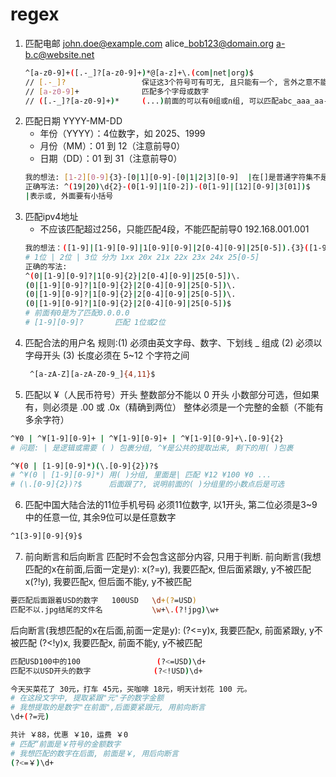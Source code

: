 # regex
1. 匹配电邮 john.doe@example.com  alice\_bob123@domain.org  a-b.c@website.net
    ```bash
    ^[a-z0-9]+([.-_]?[a-z0-9]+)*@[a-z]+\.(com|net|org)$
    // [.-_]?                 保证这3个符号可有可无, 且只能有一个, 言外之意不能连续
    // [a-z0-9]+              匹配多个字母或数字
    // ([.-_]?[a-z0-9]+)*     (...)前面的可以有0组或n组, 可以匹配abc_aaa_aa-90
    ```
2. 匹配日期 YYYY-MM-DD
    * 年份（YYYY）：4位数字，如 2025、1999
    * 月份（MM）：01 到 12（注意前导0）
    * 日期（DD）：01 到 31（注意前导0）
    ```bash
    我的想法: [1-2][0-9]{3}-[0|1][0-9]-[0|1|2|3][0-9]  |在[]是普通字符集不是或的意思
    正确写法: ^(19|20)\d{2}-(0[1-9]|1[0-2])-(0[1-9]|[12][0-9]|3[01])$
    |表示或, 外面要有小括号
    ```
3. 匹配ipv4地址
    * 不应该匹配超过256，只能匹配4段，不能匹配前导0  192.168.001.001
    ```bash
    我的想法：([1-9]|[1-9][0-9]|1[0-9][0-9]|2[0-4][0-9]|25[0-5]).{3}([1-9]|[1-9][0-9]|1[0-9][0-9]|2[0-4][0-9]|25[0-5])
    # 1位 | 2位 | 3位 分为 1xx 20x 21x 22x 23x 24x 25[0-5] 
    正确的写法:
    ^(0|[1-9][0-9]?|1[0-9]{2}|2[0-4][0-9]|25[0-5])\.
    (0|[1-9][0-9]?|1[0-9]{2}|2[0-4][0-9]|25[0-5])\.
    (0|[1-9][0-9]?|1[0-9]{2}|2[0-4][0-9]|25[0-5])\.
    (0|[1-9][0-9]?|1[0-9]{2}|2[0-4][0-9]|25[0-5])$
    # 前面有0是为了匹配0.0.0.0
    # [1-9][0-9]?       匹配 1位或2位
    ```
4. 匹配合法的用户名
   规则:(1) 必须由英文字母、数字、下划线 _ 组成
        (2) 必须以字母开头
        (3) 长度必须在 5~12 个字符之间
    ```bash
     ^[a-zA-Z][a-zA-Z0-9_]{4,11}$
    ```
5. 匹配以 ¥（人民币符号）开头
   整数部分不能以 0 开头
   小数部分可选，但如果有，则必须是 .00 或 .0x（精确到两位）
   整体必须是一个完整的金额（不能有多余字符）
```bash
^¥0 | ^¥[1-9][0-9]+ | ^¥[1-9][0-9]+ | ^¥[1-9][0-9]+\.[0-9]{2}
# 问题: | 是逻辑或需要 ( ) 包裹分组, ^¥是公共的提取出来, 剩下的用( )包裹
```
```bash
^¥(0 | [1-9][0-9]*)(\.[0-9]{2})?$
# ^¥(0 | [1-9][0-9]*) 用( )分组, 里面是| 匹配 ¥12 ¥100 ¥0 ...
# (\.[0-9]{2})?$      后面跟了?, 说明前面的( )分组里的小数点后是可选
```
6. 匹配中国大陆合法的11位手机号码
   必须11位数字, 以1开头, 第二位必须是3~9中的任意一位, 其余9位可以是任意数字
```bash
^1[3-9][0-9]{9}$
```
7. 前向断言和后向断言
匹配时不会包含这部分内容, 只用于判断. 
前向断言(我想匹配的x在前面,后面一定是y): x(?=y), 我要匹配x, 但后面紧跟y, y不被匹配
                                      x(?!y), 我要匹配x, 但后面不能y, y不被匹配
```bash
要匹配后面跟着USD的数字   100USD   \d+(?=USD)
匹配不以.jpg结尾的文件名           \w+\.(?!jpg)\w+
```
后向断言(我想匹配的x在后面,前面一定是y): (?<=y)x, 我要匹配x, 前面紧跟y, y不被匹配
                                      (?<!y)x, 我要匹配x, 前面不能y, y不被匹配
```bash
匹配USD100中的100                 (?<=USD)\d+
匹配不以USD开头的数字              (?<!USD)\d+
```
```bash
今天买菜花了 30元，打车 45元，买咖啡 18元，明天计划花 100 元。
# 在这段文字中, 提取紧跟"元"子的数字金额
# 我想提取的是数字"在前面",后面要紧跟元, 用前向断言
\d+(?=元)
```
```bash
共计 ￥88，优惠 ￥10，运费 ￥0
# 匹配“前面是￥符号的金额数字
# 我想匹配的数字在后面, 前面是￥, 用后向断言
(?<=￥)\d+
```